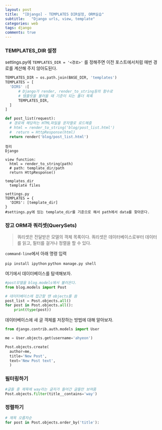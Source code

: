 ```yaml
---
layout: post
title:  "[Django] - TEMPLATES DIR설정, ORM실습"
subtitle:   "Django urls, view, template"
categories: web
tags: django
comments: true
---
```


### TEMPLATES_DIR 설정


settings.py에 `TEMPLATES_DIR = '<경로>'` 를 정해주면
이전 포스트에서처럼 매번 경로를 계산해 주지 않아도된다.


```python
TEMPLATES_DIR = os.path.join(BASE_DIR, 'templates')
TEMPLATES = [
  'DIRS' :[
      # Django가 render, render_to_string등의 함수로
      # 템플릿을 불러올 때 기준이 되는 폴더 목록
      TEMPLATES_DIR,
  ]
]
```

```python
def post_list(request):
  # 경로에 해당하는 HTML파일을 문자열로 로드해줌
  # html = render_to_string('blog/post_list.html')
  #  return = HttpResponse(html)
  return render('blog/post_list.html')
```

```
정리
Django

view function:
  html = render_to_string(path)
  # path: template_dir/path
  return HttpResponse()

templates_dir
  template files

settings.py
TEMPLATES = {
  'DIRS': [template_dir]
}
#settings.py에 있는 template_dir를 기준으로 해서 path에서 data를 찾아온다.
```

### 장고 ORM과 쿼리셋(QuerySets)
> 쿼리셋은 전달받은 모델의 객체 목록이다. 쿼리셋은 데이터베이스로부터 데이터를 읽고, 필터를 걸거나 정렬을 할 수 있다.

`command-line`에서 아래 명령 입력

`pip install ipython`
`python manage.py shell`

여기에서 데이터베이스를 탐색해보자.

```python
#post모델을 blog.models에서 불러온다.
from blog.models import Post

# 데이터베이스에 접근할 땐 objects를 씀
post_list = Post.objects.all()
for post in Post.objects.all():
    print(type(post))
```

데이터베이스에 새 글 객체를 저장하는 방법에 대해 알아보자.

```python
from django.contrib.auth.models import User

me = User.objects.get(username='ahyeon')

Post.objects.create(
  author=me,
  title='New Post',
  text='New Post text',
  )
```




### 필터링하기

```python
#글들 중 제목에 way라는 글자가 들어간 글들만 보여줌
Post.objects.filter(title__contains='way')

```

### 정렬하기
```python
# 제목 오름차순
for post in Post.objects.order_by('title'):

```
